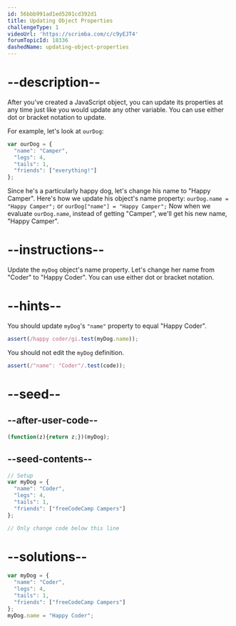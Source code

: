 ```yaml
---
id: 56bbb991ad1ed5201cd392d1
title: Updating Object Properties
challengeType: 1
videoUrl: 'https://scrimba.com/c/c9yEJT4'
forumTopicId: 18336
dashedName: updating-object-properties
---
```


# --description--

After you've created a JavaScript object, you can update its properties at any time just like you would update any other variable. You can use either dot or bracket notation to update.

For example, let's look at `ourDog`:

```js
var ourDog = {
  "name": "Camper",
  "legs": 4,
  "tails": 1,
  "friends": ["everything!"]
};
```

Since he's a particularly happy dog, let's change his name to "Happy Camper". Here's how we update his object's name property: `ourDog.name = "Happy Camper";` or `ourDog["name"] = "Happy Camper";` Now when we evaluate `ourDog.name`, instead of getting "Camper", we'll get his new name, "Happy Camper".

# --instructions--

Update the `myDog` object's name property. Let's change her name from "Coder" to "Happy Coder". You can use either dot or bracket notation.

# --hints--

You should update `myDog`'s `"name"` property to equal "Happy Coder".

```js
assert(/happy coder/gi.test(myDog.name));
```

You should not edit the `myDog` definition.

```js
assert(/"name": "Coder"/.test(code));
```

# --seed--

## --after-user-code--

```js
(function(z){return z;})(myDog);
```

## --seed-contents--

```js
// Setup
var myDog = {
  "name": "Coder",
  "legs": 4,
  "tails": 1,
  "friends": ["freeCodeCamp Campers"]
};

// Only change code below this line
```

# --solutions--

```js
var myDog = {
  "name": "Coder",
  "legs": 4,
  "tails": 1,
  "friends": ["freeCodeCamp Campers"]
};
myDog.name = "Happy Coder";
```